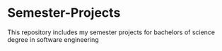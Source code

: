 # Semester-Projects
This repository includes my semester projects for bachelors of science degree in software engineering
